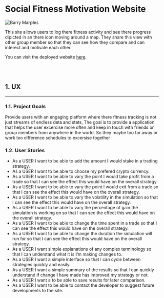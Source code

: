 # Social Fitness Motivation Website

![Barry Marples](./readme-docs/readme-TPC-view.png)


This site allows users to log there fitness activity and see there progress dipicted in an there icon moving around a map. They share this view with other group member so that they can see how they compare and can interect and motivate each other.

You can visit the deployed website [here](https://barrybeics.github.io/Project-Three/).

<br /><br />

## 1. UX
---

### 1.1. Project Goals ###

Provide users with an engaging platform where there fitness tracking is not just streams of endless data and stats, The goal is to provide a application that helps the user excercise more often and keep in touch with friends or group members from anywhere in the world. So they maybe too far away or work too difference schedules to excersise together

### 1.2. User Stories ###

- As a USER I want to be able to add the amount I would stake in a trading strategy.
- As a USER I want to be able to choose my prefered crypto currency.
- As a USER I want to be able to vary the point I would take profit from a trade so that I can see the effect this would have on the overall strategy.
- As a USER I want to be able to vary the point I would exit from a trade so that I can see the effect this would have on the overall strategy.
- As a USER I want to be able to vary the volatility in the simulation so that I can see the effect this would have on the overall strategy.
- As a USER I want to be able to vary the percentage of gain the simulation is working on so that I can see the effect this would have on the overall strategy.
- As a USER I want to be able to change the time spent in a trade so that I can see the effect this would have on the overall strategy.
- As a USER I want to be able to change the duration the simulation will run for so that I can see the effect this would have on the overall strategy.
- As a USER I want simple explanations of any complex terminology so that I can understand what it is I’m making changes to.
- As a USER I want a simple interface so that I can cycle between strategies quickly and easily.
- As a USER I want a simple summary of the results so that I can quickly understand if change I have made has improved my strategy or not.
- As a USER I want a to be able to save results for later comparison.
- As a USER I want to be able to contact the developer to suggest future developments to the site.
